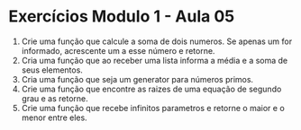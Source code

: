 # Exercícios Modulo 1 - Aula 05

1. Crie uma função que calcule a soma de dois numeros. Se apenas um for informado, acrescente um a esse número e retorne.
2. Cria uma função que ao receber uma lista informa a média e a soma de seus elementos.
3. Cria uma função que seja um generator para números primos.
4. Crie uma função que encontre as raizes de uma equação de segundo grau e as retorne.
5. Crie uma função que recebe infinitos parametros e retorne o maior e o menor entre eles.
